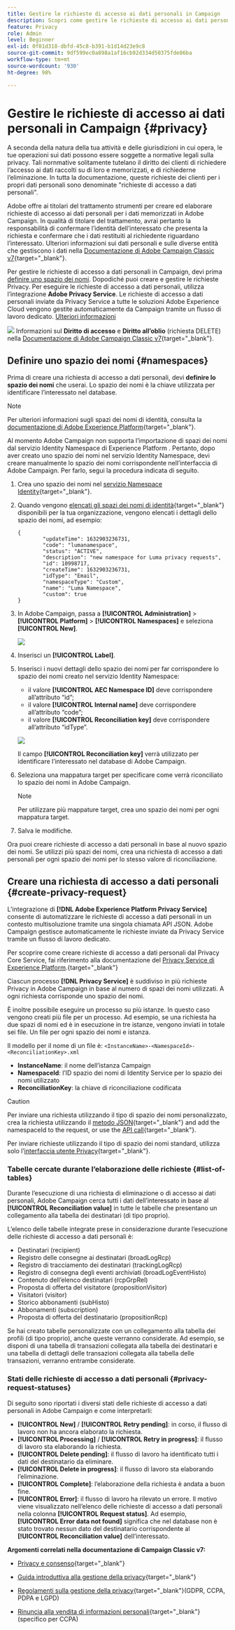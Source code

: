 ```yaml
---
title: Gestire le richieste di accesso ai dati personali in Campaign
description: Scopri come gestire le richieste di accesso ai dati personali in Campaign
feature: Privacy
role: Admin
level: Beginner
exl-id: 0f81d318-dbfd-45c8-b391-b1d14d23e9c8
source-git-commit: 9df599ec0a898a1af16cb92d334d50375fde86ba
workflow-type: tm+mt
source-wordcount: '930'
ht-degree: 98%

---
```


# Gestire le richieste di accesso ai dati personali in Campaign {#privacy}

A seconda della natura della tua attività e delle giurisdizioni in cui opera, le tue operazioni sui dati possono essere soggette a normative legali sulla privacy. Tali nornmative solitamente tutelano il diritto dei clienti di richiedere l’accesso ai dati raccolti su di loro e memorizzati, e di richiederne l’eliminazione. In tutta la documentazione, queste richieste dei clienti per i propri dati personali sono denominate &quot;richieste di accesso a dati personali&quot;.

Adobe offre ai titolari del trattamento strumenti per creare ed elaborare richieste di accesso ai dati personali per i dati memorizzati in Adobe Campaign. In qualità di titolare del trattamento, avrai pertanto la responsabilità di confermare l’identità dell’interessato che presenta la richiesta e confermare che i dati restituiti al richiedente riguardano l’interessato. Ulteriori informazioni sui dati personali e sulle diverse entità che gestiscono i dati nella [Documentazione di Adobe Campaign Classic v7](https://experienceleague.adobe.com/docs/campaign-classic/using/getting-started/privacy/privacy-and-recommendations.html?lang=it#personal-data){target="_blank"}.


Per gestire le richieste di accesso a dati personali in Campaign, devi prima [definire uno spazio dei nomi](#namespaces). Dopodiché puoi creare e gestire le richieste Privacy. Per eseguire le richieste di accesso a dati personali, utilizza l’integrazione **Adobe Privacy Service**. Le richieste di accesso a dati personali inviate da Privacy Service a tutte le soluzioni Adobe Experience Cloud vengono gestite automaticamente da Campaign tramite un flusso di lavoro dedicato. [Ulteriori informazioni](#create-privacy-request)

![](../assets/do-not-localize/speech.png) Informazioni sul **Diritto di accesso** e **Diritto all’oblio** (richiesta DELETE) nella [Documentazione di Adobe Campaign Classic v7](https://experienceleague.adobe.com/docs/campaign-classic/using/getting-started/privacy/privacy-management.html?lang=it#right-access-forgotten){target="_blank"}.

<!--
>[!NOTE]
>
>This capability is available starting Campaign v8.3. To check your version, refer to [this section](compatibility-matrix.md#how-to-check-your-campaign-version-and-buildversion)-->

## Definire uno spazio dei nomi {#namespaces}

Prima di creare una richiesta di accesso a dati personali, devi **definire lo spazio dei nomi** che userai. Lo spazio dei nomi è la chiave utilizzata per identificare l’interessato nel database.

>[!NOTE]
>
>Per ulteriori informazioni sugli spazi dei nomi di identità, consulta la [documentazione di Adobe Experience Platform](https://experienceleague.adobe.com/docs/experience-platform/identity/namespaces.html?lang=it){target="_blank"}.

Al momento Adobe Campaign non supporta l’importazione di spazi dei nomi dal servizio Identity Namespace di Experience Platform . Pertanto, dopo aver creato uno spazio dei nomi nel servizio Identity Namespace, devi creare manualmente lo spazio dei nomi corrispondente nell’interfaccia di Adobe Campaign. Per farlo, segui la procedura indicata di seguito.

<!--v7?
Three namespaces are available out-of-the-box: email, phone and mobile phone. If you need a different namespace (a recipient custom field, for example), you can create a new one from **[!UICONTROL Administration]** > **[!UICONTROL Platform]** > **[!UICONTROL Namespaces]**.

>[!NOTE]
>
>For optimal performance, it is recommended to use out-of-the-box namespaces.
-->

1. Crea uno spazio dei nomi nel [servizio Namespace Identity](https://developer.adobe.com/experience-platform-apis/references/identity-service/#tag/Identity-Namespace){target="_blank"}.

1. Quando vengono [elencati gli spazi dei nomi di identità](https://developer.adobe.com/experience-platform-apis/references/identity-service/#operation/getIdNamespaces){target="_blank"} disponibili per la tua organizzazione, vengono elencati i dettagli dello spazio dei nomi, ad esempio:

   ```
   {
           "updateTime": 1632903236731,
           "code": "lumanamespace",
           "status": "ACTIVE",
           "description": "new namespace for Luma privacy requests",
           "id": 10998717,
           "createTime": 1632903236731,
           "idType": "Email",
           "namespaceType": "Custom",
           "name": "Luma Namespace",
           "custom": true
   }
   ```

1. In Adobe Campaign, passa a **[!UICONTROL Administration]** > **[!UICONTROL Platform]** > **[!UICONTROL Namespaces]** e seleziona **[!UICONTROL New]**.

   ![](assets/privacy-namespaces-new.png)

1. Inserisci un **[!UICONTROL Label]**.

1. Inserisci i nuovi dettagli dello spazio dei nomi per far corrispondere lo spazio dei nomi creato nel servizio Identity Namespace:

   * il valore **[!UICONTROL AEC Namespace ID]** deve corrispondere all’attributo “id”;
   * il valore **[!UICONTROL Internal name]** deve corrispondere all’attributo “code”;
   * il valore **[!UICONTROL Reconciliation key]** deve corrispondere all’attributo “idType”.

   ![](assets/privacy-namespaces-details.png)

   Il campo **[!UICONTROL Reconciliation key]** verrà utilizzato per identificare l’interessato nel database di Adobe Campaign.

1. Seleziona una mappatura target <!--(**[!UICONTROL Recipients]**, **[!UICONTROL Real time event]** or **[!UICONTROL Subscriptions]**)--> per specificare come verrà riconciliato lo spazio dei nomi in Adobe Campaign.

   >[!NOTE]
   >
   >Per utilizzare più mappature target, crea uno spazio dei nomi per ogni mappatura target.

1. Salva le modifiche.

Ora puoi creare richieste di accesso a dati personali in base al nuovo spazio dei nomi. Se utilizzi più spazi dei nomi, crea una richiesta di accesso a dati personali per ogni spazio dei nomi per lo stesso valore di riconciliazione.

## Creare una richiesta di accesso a dati personali {#create-privacy-request}

L’integrazione di **[!DNL Adobe Experience Platform Privacy Service]** consente di automatizzare le richieste di accesso a dati personali in un contesto multisoluzione tramite una singola chiamata API JSON. Adobe Campaign gestisce automaticamente le richieste inviate da Privacy Service tramite un flusso di lavoro dedicato.

Per scoprire come creare richieste di accesso a dati personali dal Privacy Core Service, fai riferimento alla documentazione del [Privacy Service di Experience Platform](https://experienceleague.adobe.com/docs/experience-platform/privacy/home.html?lang=it).{target="_blank"}

Ciascun processo **[!DNL Privacy Service]** è suddiviso in più richieste Privacy in Adobe Campaign in base al numero di spazi dei nomi utilizzati. A ogni richiesta corrisponde uno spazio dei nomi.

È inoltre possibile eseguire un processo su più istanze. In questo caso vengono creati più file per un processo. Ad esempio, se una richiesta ha due spazi di nomi ed è in esecuzione in tre istanze, vengono inviati in totale sei file. Un file per ogni spazio dei nomi e istanza.

Il modello per il nome di un file è: `<InstanceName>-<NamespaceId>-<ReconciliationKey>.xml`

* **InstanceName**: il nome dell’istanza Campaign
* **NamespaceId**: l’ID spazio dei nomi di Identity Service per lo spazio dei nomi utilizzato
* **ReconciliationKey**: la chiave di riconciliazione codificata

>[!CAUTION]
>
>Per inviare una richiesta utilizzando il tipo di spazio dei nomi personalizzato, crea la richiesta utilizzando il [metodo JSON](https://experienceleague.adobe.com/docs/experience-platform/privacy/ui/user-guide.html?lang=it#json){target="_blank"} and add the namespaceId to the request, or use the [API call](https://experienceleague.adobe.com/docs/experience-platform/privacy/api/privacy-jobs.html?lang=it#access-delete){target="_blank"}.
>
>Per inviare richieste utilizzando il tipo di spazio dei nomi standard, utilizza solo l’[interfaccia utente Privacy](https://experienceleague.adobe.com/docs/experience-platform/privacy/ui/user-guide.html?lang=it#request-builder){target="_blank"}.

### Tabelle cercate durante l’elaborazione delle richieste {#list-of-tables}

Durante l’esecuzione di una richiesta di eliminazione o di accesso ai dati personali, Adobe Campaign cerca tutti i dati dell’interessato in base al **[!UICONTROL Reconciliation value]** in tutte le tabelle che presentano un collegamento alla tabella dei destinatari (di tipo proprio).

L’elenco delle tabelle integrate prese in considerazione durante l’esecuzione delle richieste di accesso a dati personali è:

* Destinatari (recipient)
* Registro delle consegne ai destinatari (broadLogRcp)
* Registro di tracciamento dei destinatari (trackingLogRcp)
* Registro di consegna degli eventi archiviati (broadLogEventHisto)
* Contenuto dell’elenco destinatari (rcpGrpRel)
* Proposta di offerta del visitatore (propositionVisitor)
* Visitatori (visitor)
* Storico abbonamenti (subHisto)
* Abbonamenti (subscription)
* Proposta di offerta del destinatario (propositionRcp)

Se hai creato tabelle personalizzate con un collegamento alla tabella dei profili (di tipo proprio), anche queste verranno considerate. Ad esempio, se disponi di una tabella di transazioni collegata alla tabella dei destinatari e una tabella di dettagli delle transazioni collegata alla tabella delle transazioni, verranno entrambe considerate.
<!--
>[!CAUTION]
>
>If you perform Privacy batch requests using profile deletion workflows, please take into consideration the following remarks:
>* Profile deletion via workflows do not process children tables.
>* You need to handle the deletion for all the children tables.
>* Adobe recommends that you create an ETL workflow that add the lines to delete in the Privacy Access table and let the **[!UICONTROL Delete privacy requests data]** workflow perform the deletion. We suggest to limit to 200 profiles per day to delete for performance reasons.-->

### Stati delle richieste di accesso a dati personali {#privacy-request-statuses}

Di seguito sono riportati i diversi stati delle richieste di accesso a dati personali in Adobe Campaign e come interpretarli:

* **[!UICONTROL New]** / **[!UICONTROL Retry pending]**: in corso, il flusso di lavoro non ha ancora elaborato la richiesta.
* **[!UICONTROL Processing]** / **[!UICONTROL Retry in progress]**: il flusso di lavoro sta elaborando la richiesta.
* **[!UICONTROL Delete pending]**: il flusso di lavoro ha identificato tutti i dati del destinatario da eliminare.
* **[!UICONTROL Delete in progress]**: il flusso di lavoro sta elaborando l’eliminazione.
* **[!UICONTROL Complete]**: l’elaborazione della richiesta è andata a buon fine.
* **[!UICONTROL Error]**: il flusso di lavoro ha rilevato un errore. Il motivo viene visualizzato nell’elenco delle richieste di accesso a dati personali nella colonna **[!UICONTROL Request status]**. Ad esempio, **[!UICONTROL Error data not found]** significa che nel database non è stato trovato nessun dato del destinatario corrispondente al **[!UICONTROL Reconciliation value]** dell’interessato.

**Argomenti correlati nella documentazione di Campaign Classic v7:**

* [Privacy e consenso](https://experienceleague.adobe.com/docs/campaign-classic/using/getting-started/privacy/privacy-and-recommendations.html?lang=it){target="_blank"}

* [Guida introduttiva alla gestione della privacy](https://experienceleague.adobe.com/docs/campaign-classic/using/getting-started/privacy/privacy-management.html?lang=it){target="_blank"}

* [Regolamenti sulla gestione della privacy](https://experienceleague.adobe.com/docs/campaign-classic/using/getting-started/privacy/privacy-management.html?lang=it#privacy-management-regulations){target="_blank"}(GDPR, CCPA, PDPA e LGPD)

* [Rinuncia alla vendita di informazioni personali](https://experienceleague.adobe.com/docs/campaign-classic/using/getting-started/privacy/privacy-requests/privacy-requests-ccpa.html?lang=it){target="_blank"} (specifico per CCPA)
